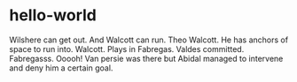 # hello-world
Wilshere can get out. And Walcott can run. Theo Walcott. He has anchors of space to run into. Walcott. Plays in Fabregas. Valdes committed. Fabregasss. Ooooh! Van persie was there but Abidal managed to intervene and deny him a certain goal. 
